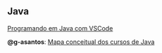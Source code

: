 ## Java

[Programando em Java com VSCode](https://medium.com/@vinicius.b.martinez/microsoft-vscode-para-desenvolvedores-java-f1e9f69e6fa6)

**@g-asantos**: [Mapa conceitual dos cursos de Java](https://whimsical.com/java-orientacao-a-objetos-6RpMWXGRXQErACasQ2rJ3a)